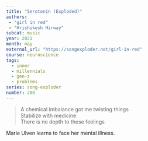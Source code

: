 ```yaml
---
title: "Serotonin (Exploded)"
authors:
 - "girl in red"
 - "Hrishikesh Hirway" 
subcat: music
year: 2021
month: may
external_url: "https://songexploder.net/girl-in-red"
course: neuroscience
tags:
  - inner
  - millennials
  - gen-z
  - problems
series: song-exploder
number: 208
---
```


> A chemical imbalance got me twisting things  
Stabilize with medicine  
There is no depth to these feelings  

Marie Ulven learns to face her mental illness.

